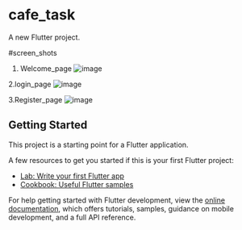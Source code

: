 # cafe_task

A new Flutter project.

#screen_shots
1. Welcome_page
 ![image](https://github.com/JanardhanGowda18/cafe_task/assets/102749399/e820a879-8c1a-48e3-83a6-442be9c066f4)

2.login_page
![image](https://github.com/JanardhanGowda18/cafe_task/assets/102749399/3f42308d-a729-4368-8040-3d752808d16a)

3.Register_page
![image](https://github.com/JanardhanGowda18/cafe_task/assets/102749399/84475f35-122b-463f-b64d-766873c71f51)



## Getting Started

This project is a starting point for a Flutter application.

A few resources to get you started if this is your first Flutter project:

- [Lab: Write your first Flutter app](https://docs.flutter.dev/get-started/codelab)
- [Cookbook: Useful Flutter samples](https://docs.flutter.dev/cookbook)

For help getting started with Flutter development, view the
[online documentation](https://docs.flutter.dev/), which offers tutorials,
samples, guidance on mobile development, and a full API reference.
